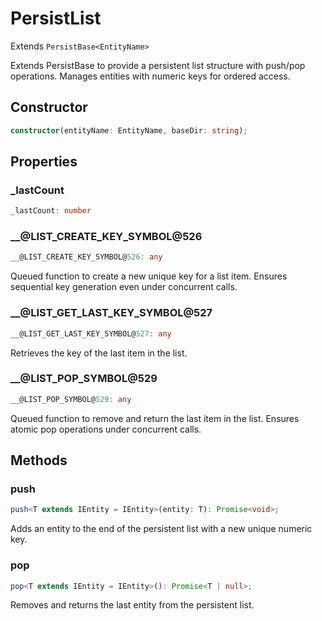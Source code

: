 # PersistList

Extends `PersistBase<EntityName>`

Extends PersistBase to provide a persistent list structure with push/pop operations.
Manages entities with numeric keys for ordered access.

## Constructor

```ts
constructor(entityName: EntityName, baseDir: string);
```

## Properties

### _lastCount

```ts
_lastCount: number
```

### __@LIST_CREATE_KEY_SYMBOL@526

```ts
__@LIST_CREATE_KEY_SYMBOL@526: any
```

Queued function to create a new unique key for a list item.
Ensures sequential key generation even under concurrent calls.

### __@LIST_GET_LAST_KEY_SYMBOL@527

```ts
__@LIST_GET_LAST_KEY_SYMBOL@527: any
```

Retrieves the key of the last item in the list.

### __@LIST_POP_SYMBOL@529

```ts
__@LIST_POP_SYMBOL@529: any
```

Queued function to remove and return the last item in the list.
Ensures atomic pop operations under concurrent calls.

## Methods

### push

```ts
push<T extends IEntity = IEntity>(entity: T): Promise<void>;
```

Adds an entity to the end of the persistent list with a new unique numeric key.

### pop

```ts
pop<T extends IEntity = IEntity>(): Promise<T | null>;
```

Removes and returns the last entity from the persistent list.
